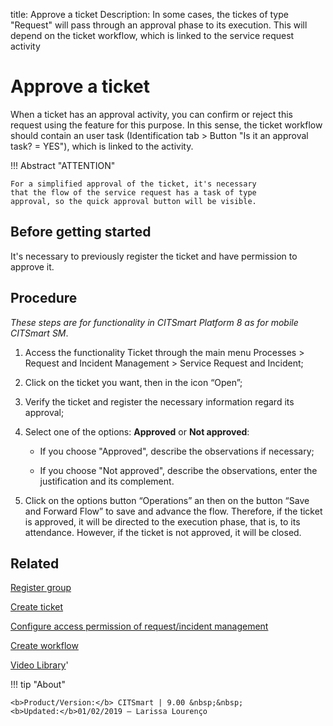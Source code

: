 title: Approve a ticket
Description: In some cases, the tickes of type "Request" will pass through an approval phase to its execution. This will depend on the ticket workflow, which is linked to the service request activity 
# Approve a ticket  

When a ticket has an approval activity, you can confirm or 
reject this request using the feature for this purpose. In this 
sense, the ticket workflow should contain an user task (Identification 
tab \> Button "Is it an approval task? = YES"), which is linked to the activity.  

!!! Abstract "ATTENTION"
    
    For a simplified approval of the ticket, it's necessary 
    that the flow of the service request has a task of type 
    approval, so the quick approval button will be visible.


Before getting started
--------------------------

It's necessary to previously register the ticket and have permission to approve
it.

Procedure
-------------

*These steps are for functionality in CITSmart Platform 8 as for mobile
CITSmart SM*.


1.  Access the functionality Ticket through the main menu Processes \> Request
    and Incident Management \> Service Request and Incident;

2.  Click on the ticket you want, then in the icon “Open”;

3.  Verify the ticket and register the necessary information regard its
    approval;

4.  Select one of the options: **Approved** or **Not approved**:

    -   If you choose "Approved", describe the observations if necessary;

    -   If you choose "Not approved", describe the observations, enter the
        justification and its complement.

5.  Click on the options button “Operations” an then on the button “Save and
    Forward Flow” to save and advance the flow. Therefore, if the ticket is
    approved, it will be directed to the execution phase, that is, to its
    attendance. However, if the ticket is not approved, it will be closed.  
    
Related
-------

[Register group](/en-us/citsmart-platform-8/initial-settings/access-settings/user/register-groups.html)

[Create ticket](/en-us/citsmart-platform-8/processes/tickets/use/create-ticket.html)

[Configure access permission of request/incident management](/en-us/citsmart-platform-8/processes/tickets/configuration/access-ticket-management.html)

[Create workflow](/en-us/citsmart-platform-8/workflow/use/create-flow.html)

    
   <i class='fa fa-youtube-play  fa-2x' style='color:#97ce17;vertical-align: middle;'> </i> [Video Library](https://www.youtube.com/playlist?list=PLB5qK2uzf2RNrJnhiXj3dbmgsm9-quhfz)'

!!! tip "About"

    <b>Product/Version:</b> CITSmart | 9.00 &nbsp;&nbsp;
    <b>Updated:</b>01/02/2019 – Larissa Lourenço

